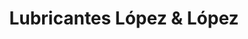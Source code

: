 ---
title: "Lubricantes López & López"
url: /quito/lubricantes-lopez-und-lopez/
shop: piezas de automóviles
---